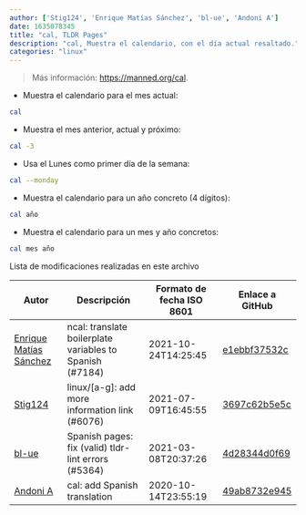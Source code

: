 ```yaml
---
author: ['Stig124', 'Enrique Matías Sánchez', 'bl-ue', 'Andoni A']
date: 1635078345
title: "cal, TLDR Pages"
description: "cal, Muestra el calendario, con el día actual resaltado."
categories: "linux"
---
```

> Más información: <https://manned.org/cal>.

- Muestra el calendario para el mes actual:

```bash
cal
```

- Muestra el mes anterior, actual y próximo:

```bash
cal -3
```

- Usa el Lunes como primer día de la semana:

```bash
cal --monday
```

- Muestra el calendario para un año concreto (4 dígitos):

```bash
cal año
```

- Muestra el calendario para un mes y año concretos:

```bash
cal mes año
```
Lista de modificaciones realizadas en este archivo


Autor | Descripción | Formato de fecha ISO 8601 | Enlace a GitHub
------|-----|-----|-----
[Enrique Matías Sánchez](mailto:cronopios@gmail.com) | ncal: translate boilerplate variables to Spanish (#7184) | 2021-10-24T14:25:45 | [e1ebbf37532c](https://github.com/tldr-pages/tldr/commit/e1ebbf37532c4a064b4d6a9cd12e05f1e6c28788)
[Stig124](mailto:stigpro@outlook.fr) | linux/[a-g]: add more information link (#6076) | 2021-07-09T16:45:55 | [3697c62b5e5c](https://github.com/tldr-pages/tldr/commit/3697c62b5e5cd9bae7a99c591cb81d1ddcfbf792)
[bl-ue](mailto:54780737+bl-ue@users.noreply.github.com) | Spanish pages: fix (valid) tldr-lint errors (#5364) | 2021-03-08T20:37:26 | [4d28344d0f69](https://github.com/tldr-pages/tldr/commit/4d28344d0f69eca05bef1c0b26c2839240dd4e1f)
[Andoni A](mailto:andoni.alonso@flywire.com) | cal: add Spanish translation | 2020-10-14T23:55:19 | [49ab8732e945](https://github.com/tldr-pages/tldr/commit/49ab8732e9450745b4070e0075778ce269fb3f9c)

